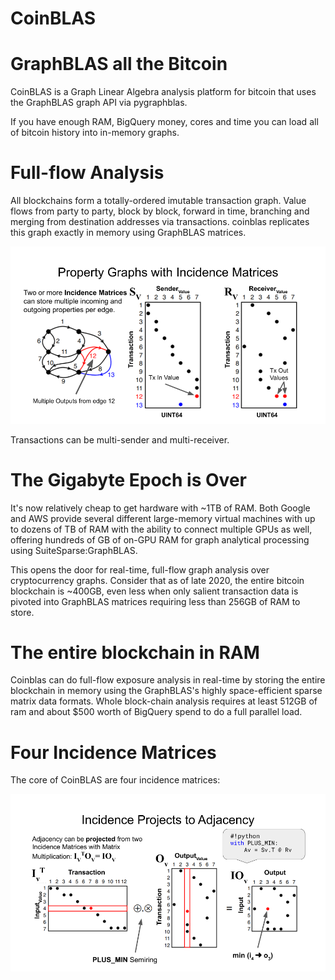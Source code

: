 # CoinBLAS

# GraphBLAS all the Bitcoin

CoinBLAS is a Graph Linear Algebra analysis platform for bitcoin that
uses the GraphBLAS graph API via pygraphblas.

If you have enough RAM, BigQuery money, cores and time you can load
all of bitcoin history into in-memory graphs.

# Full-flow Analysis

All blockchains form a totally-ordered imutable transaction graph.
Value flows from party to party, block by block, forward in time,
branching and merging from destination addresses via transactions.
coinblas replicates this graph exactly in memory using GraphBLAS
matrices.

![Two incidence matrices encode a bitcoin graph](./docs/Incidence.png)


Transactions can be multi-sender and multi-receiver.

# The Gigabyte Epoch is Over

It's now relatively cheap to get hardware with ~1TB of RAM.  Both
Google and AWS provide several different large-memory virtual machines
with up to dozens of TB of RAM with the ability to connect multiple
GPUs as well, offering hundreds of GB of on-GPU RAM for graph
analytical processing using SuiteSparse:GraphBLAS.

This opens the door for real-time, full-flow graph analysis over
cryptocurrency graphs.  Consider that as of late 2020, the entire
bitcoin blockchain is ~400GB, even less when only salient transaction
data is pivoted into GraphBLAS matrices requiring less than 256GB of
RAM to store.

# The entire blockchain in RAM

Coinblas can do full-flow exposure analysis in real-time by storing
the entire blockchain in memory using the GraphBLAS's highly
space-efficient sparse matrix data formats.  Whole block-chain
analysis requires at least 512GB of ram and about $500 worth of
BigQuery spend to do a full parallel load.

# Four Incidence Matrices

The core of CoinBLAS are four incidence matrices:

![Input Output Adjacency projection](./docs/IOProjection.png)

